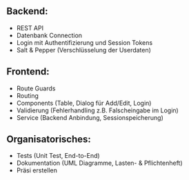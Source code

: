 ## Backend:
- REST API
- Datenbank Connection
- Login mit Authentifizierung und Session Tokens
- Salt & Pepper (Verschlüsselung der Userdaten)


## Frontend:
- Route Guards
- Routing
- Components (Table, Dialog für Add/Edit, Login)
- Validierung (Fehlerhandling z.B. Falscheingabe im Login) 
- Service (Backend Anbindung, Sessionspeicherung)


## Organisatorisches:
- Tests (Unit Test, End-to-End) 
- Dokumentation (UML Diagramme, Lasten- & Pflichtenheft) 
- Präsi erstellen

